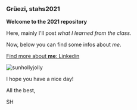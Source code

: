 ### Grüezi, stahs2021

**Welcome to the 2021 <Statistical Analysis of High-Throughput Genomic and Transcriptomic Data> repository**

Here, mainly I'll post _what I learned from the class._

Now, below you can find some infos about _me_. 


[Find more about **me**: Linkedin](https://www.linkedin.com/in/sunho-kim-1a942b166/)
  
![sunhollyjolly](https://blog.naver.com/common/util/imageZoom.jsp?url=https://blogpfthumb-phinf.pstatic.net/MjAxNzEwMzFfMjk4/MDAxNTA5MzgyNDU4MDk1.v0ryuHueNpODkbvVYjqIKDoDXwbkZigVD5WhNbSYGwUg.CNpPMzCtXqx3LSKfAhOuM8Pku80MhvXI61i-JKGGk6Qg.JPEG.97sun3/IMG_0402.JPG&rClickYn=true&isOwner=true.png)

  
  
I hope you have a nice day!

  
All the best,
  

SH
